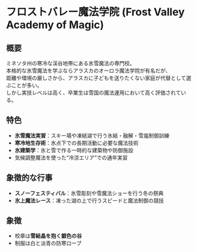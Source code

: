 # フロストバレー魔法学院 (Frost Valley Academy of Magic)

## 概要
ミネソタ州の寒冷な渓谷地帯にある氷雪魔法の専門校。  
本格的な氷雪魔法を学ぶならアラスカのオーロラ魔法学院が有名だが、  
距離や環境の厳しさから、アラスカに子どもを送りたくない家庭が代替として選ぶことが多い。  
しかし実技レベルは高く、卒業生は雪国の魔法運用において高く評価されている。

## 特色
- **氷雪魔法実習**：スキー場や凍結湖で行う氷結・融解・雪嵐制御訓練  
- **寒冷地生存術**：氷点下での長期活動に必要な魔法技術  
- **氷建築学**：氷と雪で作る一時的な建築物や防御施設  
- 気候調整魔法を使った“冷涼エリア”での通年実習

## 象徴的な行事
- **スノーフェスティバル**：氷雪彫刻や雪魔法ショーを行う冬の祭典  
- **氷上魔法レース**：凍った湖の上で行うスピードと魔法制御の競技

## 象徴
- 校章は**雪結晶を抱く銀色の谷**
- 制服は白と淡青の防寒ローブ
